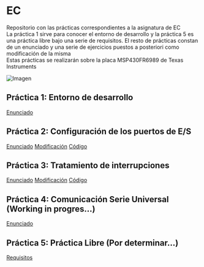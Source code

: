 # EC
Repositorio con las prácticas correspondientes a la asignatura de EC  
La práctica 1 sirve para conocer el entorno de desarrollo y la práctica 5 es una práctica libre bajo una serie de requisitos. El resto de prácticas constan de un enunciado y una serie de ejercicios puestos a posteriori como modificación de la misma  
Estas prácticas se realizarán sobre la placa MSP430FR6989 de Texas Instruments  
  
![Imagen](https://www.ti.com/content/dam/ticom/images/products/ic/microcontrollers/msp/evm-board/msp-exp430fr6989-angled.png)  

## Práctica 1: Entorno de desarrollo  
[Enunciado](practica1/enunciado.pdf)  

## Práctica 2: Configuración de los puertos de E/S  
[Enunciado](practica2/enunciado.pdf) [Modificación](practica2/modificacion.pdf) [Código](practica2/main.c)  

## Práctica 3: Tratamiento de interrupciones  
[Enunciado](practica3/enunciado.pdf) [Modificación](practica3/modificacion.pdf) [Código](practica3/main.c)  

## Práctica 4: Comunicación Serie Universal (Working in progres...)  
[Enunciado](practica4/enunciado.pdf)  

## Práctica 5: Práctica Libre (Por determinar...)  
[Requisitos](practica5/requisitos.pdf)  
